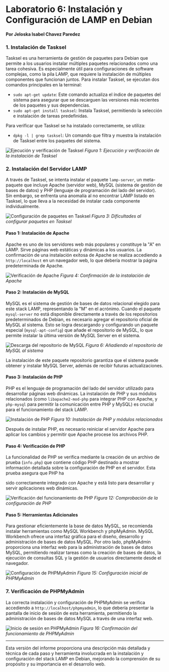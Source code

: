 # Laboratorio 6: Instalación y Configuración de LAMP en Debian
#### Por Jeloska Isabel Chavez Paredez

### 1. Instalación de Tasksel

Tasksel es una herramienta de gestión de paquetes para Debian que permite a los usuarios instalar múltiples paquetes relacionados como una tarea cohesiva. Es especialmente útil para configuraciones de software complejas, como la pila LAMP, que requiere la instalación de múltiples componentes que funcionan juntos. Para instalar Tasksel, se ejecutan dos comandos principales en la terminal:

- `sudo apt-get update`: Este comando actualiza el índice de paquetes del sistema para asegurar que se descarguen las versiones más recientes de los paquetes y sus dependencias.
- `sudo apt-get install tasksel`: Instala Tasksel, permitiendo la selección e instalación de tareas predefinidas.

Para verificar que Tasksel se ha instalado correctamente, se utiliza:

- `dpkg -l | grep tasksel`: Un comando que filtra y muestra la instalación de Tasksel entre los paquetes del sistema.

![Ejecución y verificación de Tasksel](image.png)
*Figura 1: Ejecución y verificación de la instalación de Tasksel*

### 2. Instalación del Servidor LAMP

A través de Tasksel, se intenta instalar el paquete `lamp-server`, un meta-paquete que incluye Apache (servidor web), MySQL (sistema de gestión de bases de datos) y PHP (lenguaje de programación del lado del servidor). Sin embargo, se enfrenta una anomalía al no encontrar LAMP listado en Tasksel, lo que lleva a la necesidad de instalar cada componente individualmente.

![Configuración de paquetes en Tasksel](image-2.png)
*Figura 3: Dificultades al configurar paquetes en Tasksel*

#### Paso 1: Instalación de Apache

Apache es uno de los servidores web más populares y constituye la "A" en LAMP. Sirve páginas web estáticas y dinámicas a los usuarios. La confirmación de una instalación exitosa de Apache se realiza accediendo a `http://localhost` en un navegador web, lo que debería mostrar la página predeterminada de Apache.

![Verificación de Apache](image-3.png)
*Figura 4: Confirmación de la instalación de Apache*

#### Paso 2: Instalación de MySQL

MySQL es el sistema de gestión de bases de datos relacional elegido para este stack LAMP, representando la "M" en el acrónimo. Cuando el paquete `mysql-server` no está disponible directamente a través de los repositorios predeterminados de Debian, es necesario agregar el repositorio oficial de MySQL al sistema. Esto se logra descargando y configurando un paquete especial (`mysql-apt-config`) que añade el repositorio de MySQL, lo que permite instalar la última versión de MySQL Server en el sistema.

![Descarga del repositorio de MySQL](image-5.png)
*Figura 6: Añadiendo el repositorio de MySQL al sistema*

La instalación de este paquete repositorio garantiza que el sistema puede obtener y instalar MySQL Server, además de recibir futuras actualizaciones.

#### Paso 3: Instalación de PHP

PHP es el lenguaje de programación del lado del servidor utilizado para desarrollar páginas web dinámicas. La instalación de PHP y sus módulos relacionados (como `libapache2-mod-php` para integrar PHP con Apache, y `php-mysql` para permitir la comunicación entre PHP y MySQL) es crucial para el funcionamiento del stack LAMP.

![Instalación de PHP](image-9.png)
*Figura 10: Instalación de PHP y módulos relacionados*

Después de instalar PHP, es necesario reiniciar el servidor Apache para aplicar los cambios y permitir que Apache procese los archivos PHP.

#### Paso 4: Verificación de PHP

La funcionalidad de PHP se verifica mediante la creación de un archivo de prueba (`info.php`) que contiene código PHP destinado a mostrar información detallada sobre la configuración de PHP en el servidor. Esta prueba asegura que PHP ha

 sido correctamente integrado con Apache y está listo para desarrollar y servir aplicaciones web dinámicas.

![Verificación del funcionamiento de PHP](image-11.png)
*Figura 12: Comprobación de la configuración de PHP*

#### Paso 5: Herramientas Adicionales

Para gestionar eficientemente la base de datos MySQL, se recomienda instalar herramientas como MySQL Workbench y phpMyAdmin. MySQL Workbench ofrece una interfaz gráfica para el diseño, desarrollo y administración de bases de datos MySQL. Por otro lado, phpMyAdmin proporciona una interfaz web para la administración de bases de datos MySQL, permitiendo realizar tareas como la creación de bases de datos, la ejecución de consultas SQL y la gestión de usuarios directamente desde el navegador.

![Configuración de PHPMyAdmin](image-27.png)
*Figura 15: Configuración inicial de PHPMyAdmin*

### 7. Verificación de PHPMyAdmin

La correcta instalación y configuración de PHPMyAdmin se verifica accediendo a `http://localhost/phpmyadmin`, lo que debería presentar la pantalla de inicio de sesión de esta herramienta, permitiendo la administración de bases de datos MySQL a través de una interfaz web.

![Inicio de sesión en PHPMyAdmin](image-31.png)
*Figura 16: Confirmación del funcionamiento de PHPMyAdmin*

---

Esta versión del informe proporciona una descripción más detallada y técnica de cada paso y herramienta involucrada en la instalación y configuración del stack LAMP en Debian, mejorando la comprensión de su propósito y su importancia en el desarrollo web.